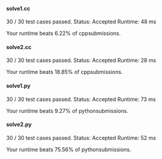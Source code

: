 #### solve1.cc

30 / 30 test cases passed.
Status: Accepted
Runtime: 48 ms

Your runtime beats 6.22% of cppsubmissions.


#### solve2.cc

30 / 30 test cases passed.
Status: Accepted
Runtime: 28 ms

Your runtime beats 18.85% of cppsubmissions.


#### solve1.py

30 / 30 test cases passed.
Status: Accepted
Runtime: 73 ms

Your runtime beats 9.27% of pythonsubmissions.


#### solve2.py

30 / 30 test cases passed.
Status: Accepted
Runtime: 52 ms

Your runtime beats 75.56% of pythonsubmissions.


